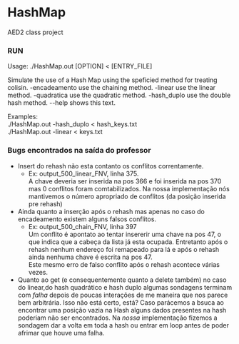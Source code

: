 # HashMap
AED2 class project

### RUN
Usage: ./HashMap.out [OPTION] < [ENTRY_FILE]

Simulate the use of a Hash Map using the speficied method for treating colisin.
  -encadeamento		use the chaining method.
  -linear		    use the linear method.
  -quadratica		use the quadratic method.
  -hash_duplo		use the double hash method.
  --help		    shows this text.

Examples:  
  ./HashMap.out -hash_duplo < hash_keys.txt  
  ./HashMap.out -linear < keys.txt

### Bugs encontrados na saída do professor
  - Insert do rehash não esta contanto os conflitos correntamente.  
    - Ex: output_500_linear_FNV, linha 375.  
    A chave deveria ser inserida na pos 366 e foi inserida na pos 370 mas 0 conflitos foram comtabilizados.
    Na nossa implementação nós mantivemos o número apropriado de conflitos (da posição inserida pre rehash)
  - Ainda quanto a inserção após o rehash mas apenas no caso do encadeamento existem alguns falsos conflitos.  
    - Ex: output_500_chain_FNV, linha 397  
    Um conflito é apontato ao tentar insererir uma chave na pos 47, o que indica que a cabeça da lista já esta ocupada. Entretanto após o rehash nenhum endereço foi remapeado para lá e após o rehash ainda nenhuma chave é escrita na pos 47.  
    Este mesmo erro de falso conflito após o rehash acontece várias vezes.  
  - Quanto ao get (e consequentemente quanto a delete também) no caso do linear,do hash quadrático e hash duplo algumas sondagens terminam com *falha* depois de poucas interações de me maneira que nos parece bem arbitrária. Isso não está certo, está? Caso parácemos a bsuca ao encontrar uma posição vazia na Hash alguns dados presentes na hash poderiam não ser encontrados. Na *nossa* implementação fizemos a sondagem dar a volta em toda a hash ou entrar em loop antes de poder afrimar que houve uma falha.  
